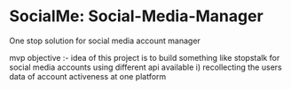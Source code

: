 # SocialMe: Social-Media-Manager

One stop solution for social media account manager

mvp objective :- idea of this project is to  build something like stopstalk for social media accounts using different api available
i) recollecting the users data of account activeness at one platform 

